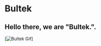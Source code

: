 # Bultek
## Hello there, we are "Bultek.".


[![Bultek Gif](https://gitlab.com/bultekdev/spm-projects/SPMinstaller/-/raw/master/Resources/BultekAnim.gif?inline=false)]
